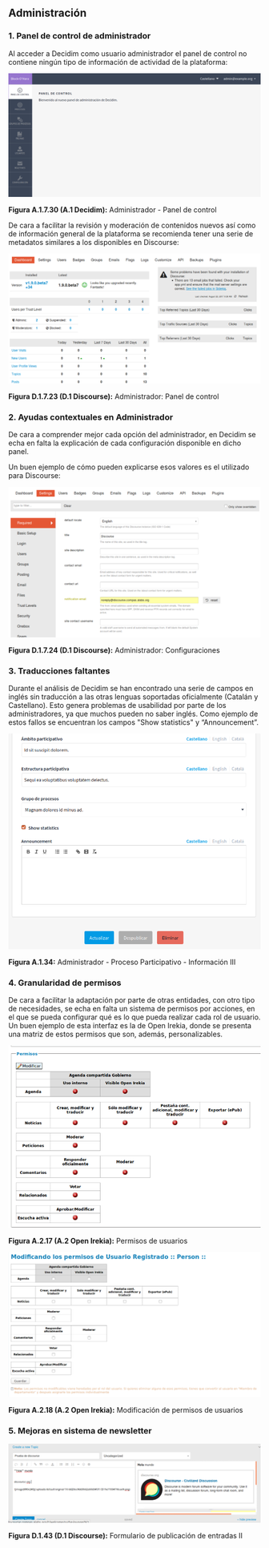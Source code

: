 ## Administración

### 1. Panel de control de administrador

Al acceder a Decidim como usuario administrador el panel de control no contiene ningún tipo de información de actividad de la plataforma: 

![image alt text](image_14.png)

**Figura A.1.7.30 (A.1 Decidim):** Administrador - Panel de control 

De cara a facilitar la revisión y moderación de contenidos nuevos así como de información general de la plataforma se recomienda tener una serie de metadatos similares a los disponibles en Discourse: 

![image alt text](image_15.png)

**Figura D.1.7.23 (D.1 Discourse):** Administrador: Panel de control

### 2. Ayudas contextuales en Administrador

De cara a comprender mejor cada opción del administrador, en Decidim se echa en falta la explicación de cada configuración disponible en dicho panel. 

Un buen ejemplo de cómo pueden explicarse esos valores es el utilizado para Discourse: 

![image alt text](image_16.png)

**Figura D.1.7.24 (D.1 Discourse):** Administrador: Configuraciones

### 3. Traducciones faltantes 

Durante el análisis de Decidim se han encontrado una serie de campos en inglés sin traducción a las otras lenguas soportadas oficialmente (Catalán y Castellano). Esto genera problemas de usabilidad por parte de los administradores, ya que muchos pueden no saber inglés. Como ejemplo de estos fallos se encuentran los campos "Show statistics" y “Announcement”. 

![image alt text](image_19.png)

**Figura A.1.34:** Administrador - Proceso Participativo - Información III

### 4. Granularidad de permisos 

De cara a facilitar la adaptación por parte de otras entidades, con otro tipo de necesidades, se echa en falta un sistema de permisos por acciones, en el que se pueda configurar qué es lo que pueda realizar cada rol de usuario. Un buen ejemplo de esta interfaz es la de Open Irekia, donde se presenta una matriz de estos permisos que son, además, personalizables. 

![image alt text](image_17.png)

**Figura A.2.17 (A.2 Open Irekia):** Permisos de usuarios

![image alt text](image_18.png)

**Figura A.2.18 (A.2 Open Irekia):** Modificación de permisos de usuarios

### 5. Mejoras en sistema de newsletter

![image alt text](image_21.png)

**Figura D.1.43 (D.1 Discourse):** Formulario de publicación de entradas II

